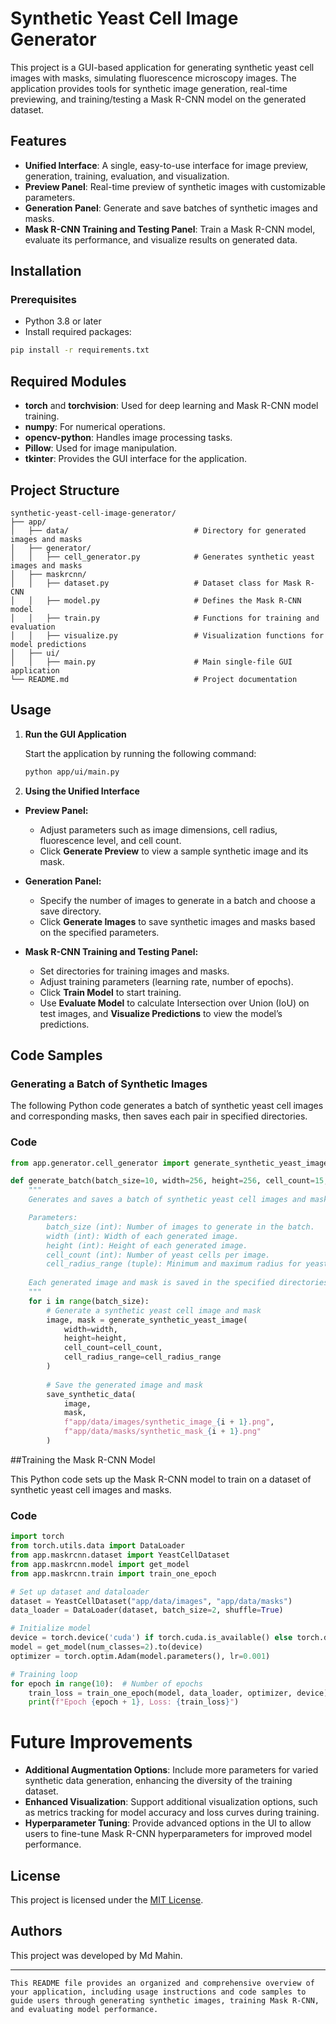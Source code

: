 # Synthetic Yeast Cell Image Generator

This project is a GUI-based application for generating synthetic yeast cell images with masks, simulating fluorescence microscopy images. The application provides tools for synthetic image generation, real-time previewing, and training/testing a Mask R-CNN model on the generated dataset.

## Features

- **Unified Interface**: A single, easy-to-use interface for image preview, generation, training, evaluation, and visualization.
- **Preview Panel**: Real-time preview of synthetic images with customizable parameters.
- **Generation Panel**: Generate and save batches of synthetic images and masks.
- **Mask R-CNN Training and Testing Panel**: Train a Mask R-CNN model, evaluate its performance, and visualize results on generated data.

## Installation

### Prerequisites
- Python 3.8 or later
- Install required packages:

```bash
pip install -r requirements.txt
```
## Required Modules

- **torch** and **torchvision**: Used for deep learning and Mask R-CNN model training.
- **numpy**: For numerical operations.
- **opencv-python**: Handles image processing tasks.
- **Pillow**: Used for image manipulation.
- **tkinter**: Provides the GUI interface for the application.

## Project Structure
```
synthetic-yeast-cell-image-generator/
├── app/
│   ├── data/                            # Directory for generated images and masks
│   ├── generator/
│   │   ├── cell_generator.py            # Generates synthetic yeast images and masks
│   ├── maskrcnn/
│   │   ├── dataset.py                   # Dataset class for Mask R-CNN
│   │   ├── model.py                     # Defines the Mask R-CNN model
│   │   ├── train.py                     # Functions for training and evaluation
│   │   ├── visualize.py                 # Visualization functions for model predictions
│   ├── ui/
│   │   ├── main.py                      # Main single-file GUI application
└── README.md                            # Project documentation
```
## Usage

1. **Run the GUI Application**
   
   Start the application by running the following command:

   ```bash
   python app/ui/main.py

2. **Using the Unified Interface**

- **Preview Panel:**
    - Adjust parameters such as image dimensions, cell radius, fluorescence level, and cell count.
    - Click **Generate Preview** to view a sample synthetic image and its mask.

- **Generation Panel:**
    - Specify the number of images to generate in a batch and choose a save directory.
    - Click **Generate Images** to save synthetic images and masks based on the specified parameters.

- **Mask R-CNN Training and Testing Panel:**
    - Set directories for training images and masks.
    - Adjust training parameters (learning rate, number of epochs).
    - Click **Train Model** to start training.
    - Use **Evaluate Model** to calculate Intersection over Union (IoU) on test images, and **Visualize Predictions** to view the model’s predictions.
## Code Samples

### Generating a Batch of Synthetic Images

The following Python code generates a batch of synthetic yeast cell images and corresponding masks, then saves each pair in specified directories.

### Code

```python
from app.generator.cell_generator import generate_synthetic_yeast_image, save_synthetic_data

def generate_batch(batch_size=10, width=256, height=256, cell_count=15, cell_radius_range=(10, 25)):
    """
    Generates and saves a batch of synthetic yeast cell images and masks.

    Parameters:
        batch_size (int): Number of images to generate in the batch.
        width (int): Width of each generated image.
        height (int): Height of each generated image.
        cell_count (int): Number of yeast cells per image.
        cell_radius_range (tuple): Minimum and maximum radius for yeast cells.
        
    Each generated image and mask is saved in the specified directories.
    """
    for i in range(batch_size):
        # Generate a synthetic yeast cell image and mask
        image, mask = generate_synthetic_yeast_image(
            width=width,
            height=height,
            cell_count=cell_count,
            cell_radius_range=cell_radius_range
        )
        
        # Save the generated image and mask
        save_synthetic_data(
            image, 
            mask, 
            f"app/data/images/synthetic_image_{i + 1}.png", 
            f"app/data/masks/synthetic_mask_{i + 1}.png"
        )
```
##Training the Mask R-CNN Model

This Python code sets up the Mask R-CNN model to train on a dataset of synthetic yeast cell images and masks.

### Code

```python
import torch
from torch.utils.data import DataLoader
from app.maskrcnn.dataset import YeastCellDataset
from app.maskrcnn.model import get_model
from app.maskrcnn.train import train_one_epoch

# Set up dataset and dataloader
dataset = YeastCellDataset("app/data/images", "app/data/masks")
data_loader = DataLoader(dataset, batch_size=2, shuffle=True)

# Initialize model
device = torch.device('cuda') if torch.cuda.is_available() else torch.device('cpu')
model = get_model(num_classes=2).to(device)
optimizer = torch.optim.Adam(model.parameters(), lr=0.001)

# Training loop
for epoch in range(10):  # Number of epochs
    train_loss = train_one_epoch(model, data_loader, optimizer, device)
    print(f"Epoch {epoch + 1}, Loss: {train_loss}")
```
# Future Improvements

- **Additional Augmentation Options**: Include more parameters for varied synthetic data generation, enhancing the diversity of the training dataset.
- **Enhanced Visualization**: Support additional visualization options, such as metrics tracking for model accuracy and loss curves during training.
- **Hyperparameter Tuning**: Provide advanced options in the UI to allow users to fine-tune Mask R-CNN hyperparameters for improved model performance.

## License

This project is licensed under the [MIT License](LICENSE).

## Authors

This project was developed by Md Mahin.

---
```
This README file provides an organized and comprehensive overview of your application, including usage instructions and code samples to guide users through generating synthetic images, training Mask R-CNN, and evaluating model performance.

```